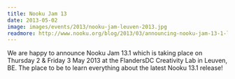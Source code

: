 ```yaml
---
title: Nooku Jam 13
date: 2013-05-02
image: images/events/2013/nooku-jam-leuven-2013.jpg
readmore: http://www.nooku.org/blog/2013/03/announcing-nooku-jam-13-1-leuven/
---
```


We are happy to announce Nooku Jam 13.1 which is taking place on Thursday 2 & Friday 3 May 2013 at the FlandersDC Creativity Lab in Leuven, BE. The place to be to learn everything about the latest Nooku 13.1 release!